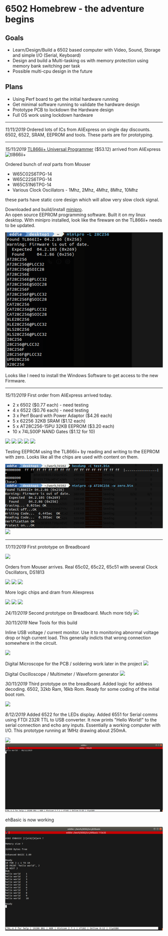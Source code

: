 # 6502 Homebrew - the adventure begins

## Goals
* Learn/Design/Build a 6502 based computer with Video, Sound, Storage and simple I/O (Serial, Keyboard)
* Design and build a Multi-tasking os with memory protection using memory bank switching per task
* Possible multi-cpu design in the future

## Plans
* Using Perf board to get the initial hardware running
* Get minimal software running to validate the hardware design
* Prototype PCB to lockdown the Hardware design
* Full OS work using lockdown hardware

---
*11/11/2019* Ordered lots of ICs from AliExpress on single day discounts.  6502, 6522, SRAM, EEPROM and tools.  These parts are for prototyping.

---
*15/11/2019* [TL866ii+ Universal Programmer](http://www.xgecu.com) ($53.12) arrived from AliExpress
![tl866ii+](images/tl866iiPlus_0.png)

Ordered bunch of *real* parts from Mouser
* W65C02S6TPG-14
* W65C22S6TPG-14
* W65C51N6TPG-14
* Various Clock Oscillators - 1Mhz, 2Mhz, 4Mhz, 8Mhz, 10Mhz

these parts have static core design which will allow very slow clock signal.

Downloaded and build/install [minipro](https://gitlab.com/DavidGriffith/minipro/).   
An open source EEPROM programming software.  Built it on my linux desktop.  With minipro installed, look like the fireware on the TL866ii+ needs to be updated.

![](images/tl866iiPlus_1.png)

Looks like I need to install the Windows Software to get access to the new Firmware.

---
*15/11/2019* First order from AliExpress arrived today.  

* 2 x 6502 ($0.77 each) - need testing
* 4 x 6522 ($0.76 each) - need testing
* 3 x Perf Board with Power Adaptor ($4.26 each)
* 5 x 62256 32KB SRAM ($1.12 each)
* 5 x AT28C256-15PU 32KB EEPROM ($3.20 each)
* 10 x 74LS00P NAND Gates ($1.12 for 10) 

![](images/order1_0.png)
![](images/order1_1.png)
![](images/order1_2.png)
![](images/order1_3.png)
![](images/order1_4.png)


Testing EEPROM using the TL866ii+ by reading and writing to the EEPROM with zero.  Looks like all the chips are used with content on them.

![](images/test_eeprom.png)
![](images/test_eeprom2.png)

---


*17/11/2019* First prototype on Breadboard

![](images/proto1_1.png)


  
Orders from Mouser arrives.   Real 65c02, 65c22, 65c51 with several Clock Oscillators, DS1813

![](images/mouser1.png)
![](images/mouser2.png)
![](images/mouser3.png)

More logic chips and dram from Aliexpress

![](images/order2_1.png)
![](images/order2_2.png)
![](images/order2_3.png)

*24/11/2019* Second prototype on Breadboard.  Much more tidy
![](images/proto2_1.png)


*30/11/2019* New Tools for this build

Inline USB voltage / current monitor.  Use it to monitoring abnormal voltage drop or high current load.  This generally indicts that wrong connection somewhere in the circuit.
 
![](images/tool1.png)


Digital Microscope for the PCB / soldering work later in the project
![](images/tool2.png)

Digital Oscilloscope / Multimeter / Waveform generator
![](images/tool3.png)


*30/11/2019*  Third prototype on the breadboard.  Added logic for address decoding.  6502, 32kb Ram, 16kb Rom.  Ready for some coding of the initial boot rom.

![](images/proto3_1.png)


*8/12/2019*  Added 6522 for the LEDs display.  Added 6551 for Serial comms using FTDI 232R TTL to USB converter.   It now prints "Hello World!" to the serial connection and echo any inputs.  Essentially a working computer with I/O.  This prototype running at 1MHz drawing about 250mA.



![](images/hello2.png)
![](images/hello.png)

ehBasic is now working

![](images/ehbasic1.png)


